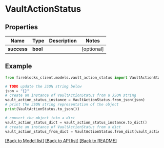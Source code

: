 # VaultActionStatus


## Properties

Name | Type | Description | Notes
------------ | ------------- | ------------- | -------------
**success** | **bool** |  | [optional] 

## Example

```python
from fireblocks_client.models.vault_action_status import VaultActionStatus

# TODO update the JSON string below
json = "{}"
# create an instance of VaultActionStatus from a JSON string
vault_action_status_instance = VaultActionStatus.from_json(json)
# print the JSON string representation of the object
print(VaultActionStatus.to_json())

# convert the object into a dict
vault_action_status_dict = vault_action_status_instance.to_dict()
# create an instance of VaultActionStatus from a dict
vault_action_status_from_dict = VaultActionStatus.from_dict(vault_action_status_dict)
```
[[Back to Model list]](../README.md#documentation-for-models) [[Back to API list]](../README.md#documentation-for-api-endpoints) [[Back to README]](../README.md)


